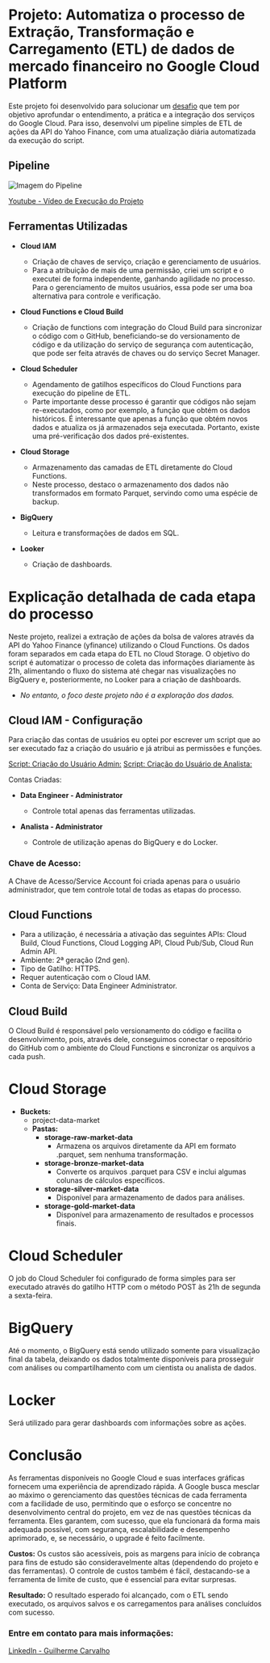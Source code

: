 # Projeto: Automatiza o processo de Extração, Transformação e Carregamento (ETL) de dados de mercado financeiro no Google Cloud Platform

Este projeto foi desenvolvido para solucionar um [desafio](./docs/questions.md) que tem por objetivo aprofundar o entendimento, a prática e a integração dos serviços do Google Cloud. Para isso, desenvolvi um pipeline simples de ETL de ações da API do Yahoo Finance, com uma atualização diária automatizada da execução do script.

## Pipeline
![Imagem do Pipeline](assets/images/readme/pipeline.png)

[Youtube - Vídeo de Execução do Projeto](https://youtu.be/odwkJvR5TtI)

## Ferramentas Utilizadas

- **Cloud IAM**

  - Criação de chaves de serviço, criação e gerenciamento de usuários.
  - Para a atribuição de mais de uma permissão, criei um script e o executei de forma independente, ganhando agilidade no processo. Para o gerenciamento de muitos usuários, essa pode ser uma boa alternativa para controle e verificação.

- **Cloud Functions e Cloud Build**

  - Criação de functions com integração do Cloud Build para sincronizar o código com o GitHub, beneficiando-se do versionamento de código e da utilização do serviço de segurança com autenticação, que pode ser feita através de chaves ou do serviço Secret Manager.

- **Cloud Scheduler**

  - Agendamento de gatilhos específicos do Cloud Functions para execução do pipeline de ETL.
  - Parte importante desse processo é garantir que códigos não sejam re-executados, como por exemplo, a função que obtém os dados históricos. É interessante que apenas a função que obtém novos dados e atualiza os já armazenados seja executada. Portanto, existe uma pré-verificação dos dados pré-existentes.

- **Cloud Storage**

  - Armazenamento das camadas de ETL diretamente do Cloud Functions.
  - Neste processo, destaco o armazenamento dos dados não transformados em formato Parquet, servindo como uma espécie de backup.

- **BigQuery**

  - Leitura e transformações de dados em SQL.

- **Looker**

  - Criação de dashboards.

# **Explicação detalhada de cada etapa do processo**

Neste projeto, realizei a extração de ações da bolsa de valores através da API do Yahoo Finance (yfinance) utilizando o Cloud Functions. Os dados foram separados em cada etapa do ETL no Cloud Storage. O objetivo do script é automatizar o processo de coleta das informações diariamente às 21h, alimentando o fluxo do sistema até chegar nas visualizações no BigQuery e, posteriormente, no Looker para a criação de dashboards.

* *No entanto, o foco deste projeto não é a exploração dos dados.*

## Cloud IAM - Configuração

Para criação das contas de usuários eu optei por escrever um script que ao ser executado faz a criação do usuário e já atribui as permissões e funções.

[Script: Criação do Usuário Admin:](src/scripts/assign_admin_roles.sh)
[Script: Criação do Usuário de Analista:](src/scripts/assign_analytics_roles.sh)

Contas Criadas:

- **Data Engineer - Administrator**

  - Controle total apenas das ferramentas utilizadas.
- **Analista - Administrator**

  - Controle de utilização apenas do BigQuery e do Locker.

### **Chave de Acesso:**

A Chave de Acesso/Service Account foi criada apenas para o usuário administrador, que tem controle total de todas as etapas do processo.

## Cloud Functions

- Para a utilização, é necessária a ativação das seguintes APIs: Cloud Build, Cloud Functions, Cloud Logging API, Cloud Pub/Sub, Cloud Run Admin API.
- Ambiente: 2ª geração (2nd gen).
- Tipo de Gatilho: HTTPS.
- Requer autenticação com o Cloud IAM.
- Conta de Serviço: Data Engineer Administrator.

## Cloud Build

O Cloud Build é responsável pelo versionamento do código e facilita o desenvolvimento, pois, através dele, conseguimos conectar o repositório do GitHub com o ambiente do Cloud Functions e sincronizar os arquivos a cada push.

# Cloud Storage

- **Buckets:**
  - project-data-market
  - **Pastas:**
    - **storage-raw-market-data**
      - Armazena os arquivos diretamente da API em formato .parquet, sem nenhuma transformação.
    - **storage-bronze-market-data**
      - Converte os arquivos .parquet para CSV e inclui algumas colunas de cálculos específicos.
    - **storage-silver-market-data**
      - Disponível para armazenamento de dados para análises.
    - **storage-gold-market-data**
      - Disponível para armazenamento de resultados e processos finais.

# Cloud Scheduler

O job do Cloud Scheduler foi configurado de forma simples para ser executado através do gatilho HTTP com o método POST às 21h de segunda a sexta-feira.

# BigQuery

Até o momento, o BigQuery está sendo utilizado somente para visualização final da tabela, deixando os dados totalmente disponíveis para prosseguir com análises ou compartilhamento com um cientista ou analista de dados.

# Locker

Será utilizado para gerar dashboards com informações sobre as ações.

# **Conclusão**

As ferramentas disponíveis no Google Cloud e suas interfaces gráficas fornecem uma experiência de aprendizado rápida. A Google busca mesclar ao máximo o gerenciamento das questões técnicas de cada ferramenta com a facilidade de uso, permitindo que o esforço se concentre no desenvolvimento central do projeto, em vez de nas questões técnicas da ferramenta. Eles garantem, com sucesso, que ela funcionará da forma mais adequada possível, com segurança, escalabilidade e desempenho aprimorado, e, se necessário, o upgrade é feito facilmente.

**Custos:** Os custos são acessíveis, pois as margens para início de cobrança para fins de estudo são consideravelmente altas (dependendo do projeto e das ferramentas). O controle de custos também é fácil, destacando-se a ferramenta de limite de custo, que é essencial para evitar surpresas.

**Resultado:** O resultado esperado foi alcançado, com o ETL sendo executado, os arquivos salvos e os carregamentos para análises concluídos com sucesso.

### Entre em contato para mais informações:

[LinkedIn - Guilherme Carvalho](https://www.linkedin.com/in/devguilhermecarvalho/)
